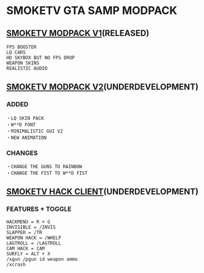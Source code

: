 # SMOKETV GTA SAMP MODPACK

## [SMOKETV MODPACK V1](http://github.com/Kotaro-123/SmokeTV-MODPACK/releases/tag/SAMP)(RELEASED)
```HIGH FPS
FPS BOOSTER
LQ CARS
HD SKYBOX BUT NO FPS DROP
WEAPON SKINS
REALISTIC AUDIO
```

## [SMOKETV MODPACK V2]()(UNDERDEVELOPMENT)
### ADDED
```
・LQ SKIN PACK
・W**D FONT
・MINIMALISTIC GUI V2
・NEW ANIMATION
```
### CHANGES
```
・CHANGE THE GUNS TO RAINBOW
・CHANGE THE FIST TO W**D FIST
```

## [SMOKETV HACK CLIENT]()(UNDERDEVELOPMENT)
### FEATURES + TOGGLE
```
HACKMENU = R + G
INVISIBLE = /INVIS
SLAPPER = /TR
WEAPON HACK = /WHELP
LAGTROLL = /LAGTROLL
CAM HACK = CAM
SURFLY = ALT + X
/xgun /pgun id weapon ammo
/xcrash
```
